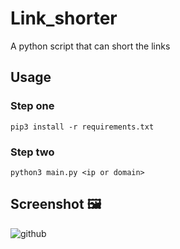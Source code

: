 # Link_shorter
A python script that can short the links
## Usage
### Step one 
```
pip3 install -r requirements.txt
```
### Step two
```
python3 main.py <ip or domain>
```
## Screenshot 🖼️
![github](https://github.com/some-man1/Link_shorter/assets/142589483/dcec5ba9-8ce4-40c3-8c16-f60c697bab97)

